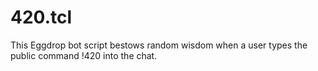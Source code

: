 # 420.tcl
This Eggdrop bot script bestows random wisdom when a user types the public command !420 into the chat.

